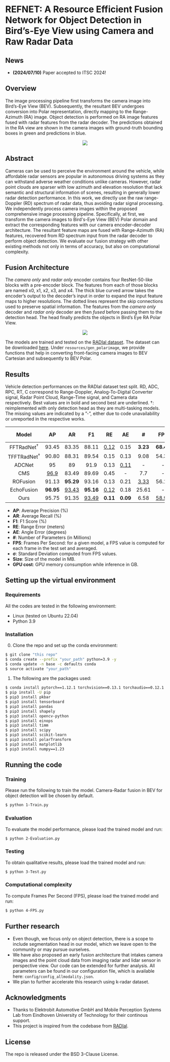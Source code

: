 # REFNET: A Resource Efficient Fusion Network for Object Detection in Bird’s-Eye View using Camera and Raw Radar Data

## News
- **(2024/07/10)** Paper accepted to ITSC 2024!

## Overview
The image processing pipeline first transforms the camera image into Bird’s-Eye View (BEV). Subsequently, the resultant BEV undergoes
conversion into Polar representation, directly mapping to the Range-Azimuth (RA) image. Object detection is performed on RA image features fused with radar features from the radar decoder. The predictions obtained in the RA view are shown in the camera images with ground-truth bounding boxes in green and predictions in blue.

<p align="center">
  <img src="images/BEV_overview.png" div align=center>
</p> 

## Abstract
Cameras can be used to perceive the environment around the vehicle, while affordable radar sensors are popular in autonomous driving systems as they can withstand adverse weather conditions unlike cameras. However, radar point clouds are sparser with low azimuth and elevation resolution that lack semantic and structural information of scenes, resulting in generally lower radar detection performance. In this work, we directly use the raw range-Doppler (RD) spectrum of radar data, thus avoiding radar signal processing. We independently process camera images within the proposed comprehensive image processing pipeline. Specifically, at first, we transform the camera images to Bird's-Eye View (BEV) Polar domain and extract the corresponding features with our camera encoder-decoder architecture. The resultant feature maps are fused with Range-Azimuth (RA) features, recovered from RD spectrum input from the radar decoder to perform object detection. We evaluate our fusion strategy with other existing methods not only in terms of accuracy, but also on computational complexity.

## Fusion Architecture
The _camera only_ and _radar only_ encoder contains four ResNet-50-like blocks with a pre-encoder block. The features
from each of those blocks are named x0, x1, x2, x3, and x4. The thick blue curved arrow takes the encoder’s output to
the decoder’s input in order to expand the input feature maps to higher resolutions. The dotted lines represent the skip
connections used to preserve spatial information. The features from the _camera only_ decoder and _radar only_ decoder are
then _fused_ before passing them to the detection head. The head finally predicts the objects in Bird’s Eye RA Polar View.

<p align="center">
  <img src="images/BEV_AD_Fusion.png" div align=center>
</p>

The models are trained and tested on the [RADIal dataset](https://github.com/valeoai/RADIal/tree/main). The dataset can be downloaded
[here](https://github.com/valeoai/RADIal/tree/main#labels:~:text=Download%20instructions). Under `resources/gen_polarimage`, we provide functions that help in converting front-facing camera images to BEV Cartesian and subsequently to BEV Polar.

## Results
Vehicle detection performances on the RADIal dataset test split. RD, ADC, RPC, RT, C correspond to Range-Doppler, Analog-To-Digital Converter signal, Radar Point Cloud, Range-Time signal, and Camera data respectively. Best
values are in bold and second best are underlined. †: reimplemented with only detection head as they are multi-tasking
models. The missing values are indicated by a ”-”, either due to code unavailability or unreported in the respective works.

|   Model   | AP| AR  | F1  | RE  | AE | # |FPS |&sigma;  |Size |GPU cost|
| :-------: | :------: | :--: | :--: | :--: |  :--: |:--: |:--: |:--: |:--: |:--: |
| FFTRadNet<sup>†</sup> |    93.45 | 83.35| 88.11| <ins>0.12</ins>| 0.15|**3.23**| **68.46**| 2.19| **39.2**| **2.01**|
| TFFTRadNet<sup>†</sup>| 90.80| 88.31| 89.54| 0.15| 0.13| 9.08| 54.37| 4.28| 109.5| <ins>2.04</ins>|
| ADCNet    | 95| 89| 91.9| 0.13| <ins>0.11</ins>| -| -| -| -| -|
| CMS       | <ins>96.9</ins>| 83.49| 89.69| 0.45| -| 7.7| -| -| -| -|
| ROFusion  | 91.13| **95.29**| 93.16| 0.13| 0.21|  <ins>3.33</ins>| 56.11| <ins>1.55</ins>| 87.2| 2.87|
| EchoFusion| **96.95**| <ins>93.43</ins>| **95.16**| <ins>0.12</ins>| 0.18| 25.61| -| -| 102.5| -|
| Ours      | 95.75| 91.35| <ins>93.49</ins>| **0.11**| **0.09**|6.58| <ins>58.91</ins>| **1.28**| <ins>79.8</ins>| 2.06|

- **AP**: Average Precision (%)
- **AR**: Average Recall (%)
- **F1**: F1 Score (%)
- **RE**: Range Error (meters)
- **AE**: Angle Error (degrees)
- **\#**: Number of Parameters (in Millions)
- **FPS**: Frames Per Second: for a given model, a FPS value is computed for each frame in the test set and averaged. 
- **&sigma;**: Standard Deviation computed from FPS values.
- **Size**: Size of the model in MB.
- **GPU cost**: GPU memory consumption while inference in GB.

## Setting up the virtual environment
### Requirements
All the codes are tested in the following environment:
- Linux (tested on Ubuntu 22.04)
- Python 3.9

### Installation
0. Clone the repo and set up the conda environment:
```bash
$ git clone "this repo"
$ conda create --prefix "your_path" python=3.9 -y
$ conda update -n base -c defaults conda
$ source activate "your_path"
```

1. The following are the packages used:
```bash
$ conda install pytorch==1.12.1 torchvision==0.13.1 torchaudio==0.12.1 cudatoolkit=11.3 -c pytorch
$ pip install -U pip
$ pip3 install pkbar
$ pip3 install tensorboard
$ pip3 install pandas
$ pip3 install shapely
$ pip3 install opencv-python
$ pip3 install einops
$ pip3 install timm
$ pip3 install scipy
$ pip3 install scikit-learn
$ pip3 install polarTransform
$ pip3 install matplotlib
$ pip3 install numpy==1.23
```
## Running the code

### Training
Please run the following to train the model. Camera-Radar fusion in BEV for object detection will be chosen by default.
```bash
$ python 1-Train.py
```
### Evaluation
To evaluate the model performance, please load the trained model and run:
```bash
$ python 2-Evaluation.py
```
### Testing
To obtain qualitative results, please load the trained model and run:
```bash
$ python 3-Test.py
```
### Computational complexity
To compute Frames Per Second (FPS), please load the trained model and run:
```bash
$ python 4-FPS.py
```

## Further research
- Even though, we focus only on object detection, there is a scope to include segmentation head in our model, which we leave open to the community or may pursue ourselves.
- We have also proposed an early fusion architecture that intakes camera images and the point cloud data from imaging radar and lidar sensor in perspective view. Our code can be extended for further analysis. All parameters can be found in our configuration file, which is available here: `config/config_allmodality.json`.
- We plan to further accelerate this research using k-radar dataset.
## Acknowledgments
- Thanks to Elektrobit Automotive GmbH and Mobile Perception Systems Lab from Eindhoven University of Technology for their continous support.
- This project is inspired from the codebase from [RADIal](https://github.com/valeoai/RADIal/tree/main).


## License
The repo is released under the BSD 3-Clause License.
